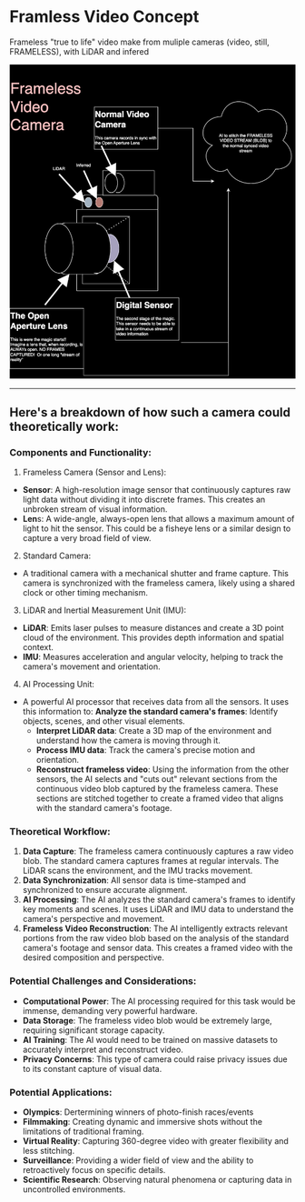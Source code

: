 # Framless Video Concept

Frameless "true to life" video make from muliple cameras (video, still, FRAMELESS), with LiDAR and infered

![Concept Diagram](./Frameless%20Video%20Camera.drawio.svg)

---

## Here's a breakdown of how such a camera could theoretically work:

### Components and Functionality:

1. Frameless Camera (Sensor and Lens):
   
- **Sensor**: A high-resolution image sensor that continuously captures raw light data without dividing it into discrete frames. This creates an unbroken stream of visual information.
- **Len**s: A wide-angle, always-open lens that allows a maximum amount of light to hit the sensor. This could be a fisheye lens or a similar design to capture a very broad field of view.

2. Standard Camera:

- A traditional camera with a mechanical shutter and frame capture. This camera is synchronized with the frameless camera, likely using a shared clock or other timing mechanism.

3. LiDAR and Inertial Measurement Unit (IMU):

- **LiDAR**: Emits laser pulses to measure distances and create a 3D point cloud of the environment. This provides depth information and spatial context.
- **IMU**: Measures acceleration and angular velocity, helping to track the camera's movement and orientation.

4. AI Processing Unit:
- A powerful AI processor that receives data from all the sensors. It uses this information to:
  **Analyze the standard camera's frames**: Identify objects, scenes, and other visual elements.
  - **Interpret LiDAR data**: Create a 3D map of the environment and understand how the camera is moving through it.
  - **Process IMU data**: Track the camera's precise motion and orientation.
  - **Reconstruct frameless video**: Using the information from the other sensors, the AI selects and "cuts out" relevant sections from the continuous video blob captured by the frameless camera. These sections are stitched together to create a framed video that aligns with the standard camera's footage.
  
### Theoretical Workflow:

1. **Data Capture**: The frameless camera continuously captures a raw video blob. The standard camera captures frames at regular intervals. The LiDAR scans the environment, and the IMU tracks movement.
2. **Data Synchronization**: All sensor data is time-stamped and synchronized to ensure accurate alignment.
3. **AI Processing**: The AI analyzes the standard camera's frames to identify key moments and scenes. It uses LiDAR and IMU data to understand the camera's perspective and movement.
4. **Frameless Video Reconstruction**: The AI intelligently extracts relevant portions from the raw video blob based on the analysis of the standard camera's footage and sensor data. This creates a framed video with the desired composition and perspective.
   
### Potential Challenges and Considerations:

- **Computational Power**: The AI processing required for this task would be immense, demanding very powerful hardware.
- **Data Storage**: The frameless video blob would be extremely large, requiring significant storage capacity.
- **AI Training**: The AI would need to be trained on massive datasets to accurately interpret and reconstruct video.
- **Privacy Concerns**: This type of camera could raise privacy issues due to its constant capture of visual data.

### Potential Applications:

- **Olympics**: Dertermining winners of photo-finish races/events
- **Filmmaking**: Creating dynamic and immersive shots without the limitations of traditional framing.
- **Virtual Reality**: Capturing 360-degree video with greater flexibility and less stitching.
- **Surveillance**: Providing a wider field of view and the ability to retroactively focus on specific details.
- **Scientific Research**: Observing natural phenomena or capturing data in uncontrolled environments.
